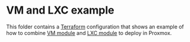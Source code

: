 # VM and LXC example

This folder contains a [Terraform](https://www.terraform.io/) configuration that shows an example of how to 
combine [VM module](../../../modules/vm-module/) and [LXC module](../../../modules/vm-module/) to deploy in Proxmox.